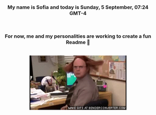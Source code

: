 


<div align="center">
<h3 >My name is Sofia and today is Sunday, 5 September, 07:24 GMT-4</h3><br>
<h3 >For now, me and my personalities are working to create a fun Readme 👋
</h3><br>
<img src='img/dwight.gif' alt='working...'/>
</div>

